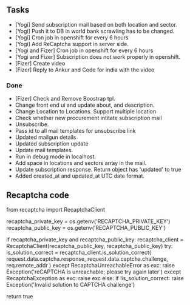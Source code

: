 ## Tasks

* [Yogi] Send subscription mail based on both location and sector.
* [Yogi] Push it to DB in world bank scrawling has to be changed.
* [Yogi] Cron job in openshift for every 6 hours
* [Yogi] Add ReCaptcha support in server side.
* [Yogi and Fizer] Cron job in openshift for every 6 hours
* [Yogi and Fizer] Subscription does not work properly in openshift.
* [Fizer] Create video
* [Fizer] Reply to Ankur and Code for india with the video

### Done

* [Fizer] Check and Remove Boostrap tpl.
* Change front end ui and update about, and description.
* Change Location to Locations. Support multiple location
* Check whether new procurement intitate subscription mail
* Unsubscribe.
* Pass id to all mail templates for unsubscribe link
* Updated mailgun details
* Updated subscription update
* Update mail templates.
* Run in debug mode in localhost.
* Add space in locations and sectors array in the mail.
* Update subscription response. Return object has 'updated' to true
* Added created_at and updated_at UTC date format.


## Recaptcha code

from recaptcha import RecaptchaClient

recaptcha_private_key =  os.getenv('RECAPTCHA_PRIVATE_KEY')
recaptcha_public_key =  os.getenv('RECAPTCHA_PUBLIC_KEY')

if recaptcha_private_key and recaptcha_public_key:
  recaptcha_client = RecaptchaClient(recaptcha_public_key, recaptcha_public_key)
  try:
    is_solution_correct = recaptcha_client.is_solution_correct(
        request.data.captcha.response,
        request.data.captcha.challenge,
        req.remote_addr
        )
  except RecaptchaUnreachableError as exc:
    raise Exception('reCAPTCHA is unreachable; please try again later')
  except RecaptchaException as exc:
    raise exc
  else:
    if !is_solution_correct:
      raise Exception('Invalid solution to CAPTCHA challenge')

  return true
